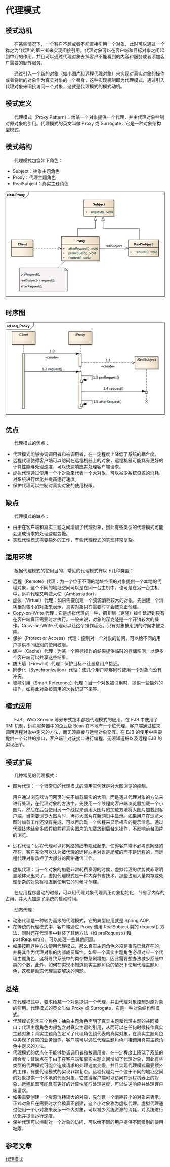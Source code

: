 # 代理模式

## 模式动机
　　在某些情况下，一个客户不想或者不能直接引用一个对象，此时可以通过一个称之为“代理”的第三者来实现间接引用。代理对象可以在客户端和目标对象之间起到中介的作用，并且可以通过代理对象去掉客户不能看到的内容和服务或者添加客户需要的额外服务。

　　通过引入一个新的对象（如小图片和远程代理对象）来实现对真实对象的操作或者将新的对象作为真实对象的一个替身，这种实现机制即为代理模式，通过引入代理对象来间接访问一个对象，这就是代理模式的模式动机。

## 模式定义
　　代理模式（Proxy Pattern）：给某一个对象提供一个代理，并由代理对象控制对原对象的引用。代理模式的英文叫做 Proxy 或 Surrogate，它是一种对象结构型模式。

## 模式结构
　　代理模式包含如下角色：
* Subject：抽象主题角色
* Proxy：代理主题角色
* RealSubject：真实主题角色

![](image/Proxy.jpg)

## 时序图
![](image/seq_Proxy.jpg)

## 优点
　　代理模式的优点：
* 代理模式能够协调调用者和被调用者，在一定程度上降低了系统的耦合度。
* 远程代理使得客户端可以访问在远程机器上的对象，远程机器可能具有更好的计算性能与处理速度，可以快速响应并处理客户端请求。
* 虚拟代理通过使用一个小对象来代表一个大对象，可以减少系统资源的消耗，对系统进行优化并提高运行速度。
* 保护代理可以控制对真实对象的使用权限。

## 缺点
　　代理模式的缺点：
* 由于在客户端和真实主题之间增加了代理对象，因此有些类型的代理模式可能会造成请求的处理速度变慢。
* 实现代理模式需要额外的工作，有些代理模式的实现非常复杂。

## 适用环境
　　根据代理模式的使用目的，常见的代理模式有以下几种类型：
* 远程（Remote）代理：为一个位于不同的地址空间的对象提供一个本地的代理对象，这个不同的地址空间可以是在同一台主机中，也可是在另一台主机中，远程代理又叫做大使（Ambassador）。
* 虚拟（Virtual）代理：如果需要创建一个资源消耗较大的对象，先创建一个消耗相对较小的对象来表示，真实对象只在需要时才会被真正创建。
* Copy-on-Write 代理：它是虚拟代理的一种，把复制（克隆）操作延迟到只有在客户端真正需要时才执行。一般来说，对象的深克隆是一个开销较大的操作，Copy-on-Write 代理可以让这个操作延迟，只有对象被用到的时候才被克隆。
* 保护（Protect or Access）代理：控制对一个对象的访问，可以给不同的用户提供不同级别的使用权限。
* 缓冲（Cache）代理：为某一个目标操作的结果提供临时的存储空间，以便多个客户端可以共享这些结果。
* 防火墙（Firewall）代理：保护目标不让恶意用户接近。
* 同步化（Synchronization）代理：使几个用户能够同时使用一个对象而没有冲突。
* 智能引用（Smart Reference）代理：当一个对象被引用时，提供一些额外的操作。如将此对象被调用的次数记录下来等。

## 模式应用
　　EJB、Web Service 等分布式技术都是代理模式的应用。在 EJB 中使用了 RMI 机制，远程服务器中的企业级 Bean 在本地有一个桩代理，客户端通过桩来调用远程对象中定义的方法，而无须直接与远程对象交互。在 EJB 的使用中需要提供一个公共的接口，客户端针对该接口进行编程，无须知道桩以及远程 EJB 的实现细节。

## 模式扩展
　　几种常见的代理模式：
* 图片代理：一个很常见的代理模式的应用实例就是对大图浏览的控制。

  用户通过浏览器访问网页时先不加载真实的大图，而是通过代理对象的方法来进行处理，在代理对象的方法中，先使用一个线程向客户端浏览器加载一个小图片，然后在后台使用另一个线程来调用大图片的加载方法将大图片加载到客户端。当需要浏览大图片时，再将大图片在新网页中显示。如果用户在浏览大图时加载工作还没有完成，可以再启动一个线程来显示相应的提示信息。通过代理技术结合多线程编程将真实图片的加载放到后台来操作，不影响前台图片的浏览。
* 远程代理：远程代理可以将网络的细节隐藏起来，使得客户端不必考虑网络的存在。客户完全可以认为被代理的远程业务对象是局域的而不是远程的，而远程代理对象承担了大部分的网络通信工作。
* 虚拟代理：当一个对象的加载非常耗费资源的时候，虚拟代理的优势就非常明显地体现出来了。虚拟代理模式是一种内存节省技术，那些占用大量内存或处理复杂的对象将推迟到使用它的时候才创建。

　　在应用程序启动的时候，可以用代理对象代理真正对象初始化，节省了内存的占用，并大大加速了系统的启动时间。

　　动态代理：
* 动态代理是一种较为高级的代理模式，它的典型应用就是 Spring AOP.
* 在传统的代理模式中，客户端通过 Proxy 调用 RealSubject 类的 request() 方法，同时还在代理类中封装了其他方法（如 preRequest() 和 postRequest()），可以处理一些其他问题。
* 如果按照这种方法使用代理模式，那么真实主题角色必须是事先已经存在的，并将其作为代理对象的内部成员属性。如果一个真实主题角色必须对应一个代理主题角色，这将导致系统中的类个数急剧增加，因此需要想办法减少系统中类的个数，此外，如何在实现不知道真实主题角色的情况下使用代理主题角色，这都是动态代理需要解决的问题。

## 总结
* 在代理模式中，要求给某一个对象提供一个代理，并由代理对象控制对原对象的引用。代理模式的英文叫做 Proxy 或 Surrogate，它是一种对象结构型模式。
* 代理模式包含三个角色：抽象主题角色声明了真实主题和代理主题的共同接口；代理主题角色内部包含对真实主题的引用，从而可以在任何时候操作真实主题对象；真实主题角色定义了代理角色锁代表的真实对象，在真实主题角色中实现了真实的业务操作，客户端可以通过代理主题角色间接调用真实主题角色中定义的方法。
* 代理模式的优点在于能够协调调用者和被调用者，在一定程度上降低了系统的耦合度；其缺点在于由于在客户端和真实主题之间增加了代理对象，因此有些类型的代理模式可能会造成请求的处理速度变慢，并且实现代理模式需要额外的工作，有些代理模式的实现非常复杂。远程代理为一个位于不同的地址空间的对象提供一个本地的代表对象，它使得客户端可以访问在远程机器上的对象，远程机器可能具有更好的计算性能与处理速度，可以快速响应并处理客户端请求。
* 如果需要创建一个资源消耗较大的对象，先创建一个消耗较小的对象来表示。正式对象只在需要时才会被真正创建，这个小对象称为虚拟代理。虚拟代理通过使用一个小对象来表示一个大对象，可以减少系统资源的消耗，对系统进行优化并提高运行速度。
* 保护代理可以控制对一个对象的访问，可以给不同的用户提供不同级别的使用权限。

## 参考文章
[代理模式](https://design-patterns.readthedocs.io/zh_CN/latest/structural_patterns/proxy.html)


